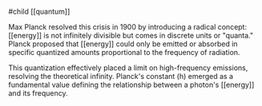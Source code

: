 #child [[quantum]]

Max Planck resolved this crisis in 1900 by introducing a radical concept: [[energy]]  is not infinitely divisible but comes in discrete units or "quanta." Planck proposed that [[energy]]  could only be emitted or absorbed in specific quantized amounts proportional to the frequency of radiation.

This quantization effectively placed a limit on high-frequency emissions, resolving the theoretical infinity. Planck's constant (h) emerged as a fundamental value defining the relationship between a photon's [[energy]]  and its frequency.